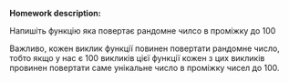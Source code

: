 **Homework description:**

Напишіть функцію яка повертає рандомне чилсо в проміжку до 100

Важливо, кожен виклик функції повинен повертати рандомне число, тобто якщо у нас є 100 викликів цієї функції кожен з цих викликів провинен повертати саме унікальне число в проміжку чисел до 100.
